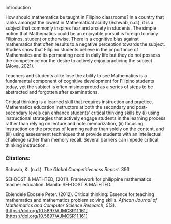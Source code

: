 Introduction

How should mathematics be taught in Filipino classrooms? In a country that ranks amongst the lowest in Mathematical acuity (Schwab, n.d.), it is a subject that commonly inspires fear and anxiety in students. The simple notion that Mathematics could be an enjoyable pursuit is foreign to many Filipinos, student or otherwise. There is a cognitive bias against mathematics that often results to a negative perception towards the subject. Studies show that Filipino students believe in the importance of Mathematics and its permeating need in daily life but they do not possess the competence nor the desire to actively enjoy practicing the subject (Alova, 2021).

Teachers and students alike lose the ability to see 
Mathematics is a fundamental component of cognitive development for Filipino students today, yet the subject is often misinterpreted as a series of steps to be abstracted and forgotten after examinations. 

Critical thinking is a learned skill that requires instruction and practice. Mathematics education instructors at both the secondary and post-secondary levels can enhance students’ critical thinking skills by (i) using instructional strategies that actively engage students in the learning process rather than relying on lecture and note memorization, (ii) focusing instruction on the process of learning rather than solely on the content, and (iii) using assessment techniques that provide students with an intellectual challenge rather than memory recall. Several barriers can impede critical thinking instruction.




### Citations:
Schwab, K. (n.d.). _The Global Competitiveness Report_. 393.

SEI-DOST & MATHTED, (2011). Framework for philippine mathematics teacher education. Manila: SEI-DOST & MATHTED.

Ebiendele Ebosele Peter. (2012). Critical thinking: Essence for teaching mathematics and mathematics problem solving skills. _African Journal of Mathematics and Computer Science Research_, _5_(3). [https://doi.org/10.5897/AJMCSR11.161](https://doi.org/10.5897/AJMCSR11.161)
